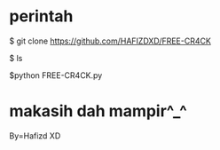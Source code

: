 #  perintah

$ git clone https://github.com/HAFIZDXD/FREE-CR4CK

$ ls

$python FREE-CR4CK.py




#  makasih dah mampir^_^




By=Hafizd XD
